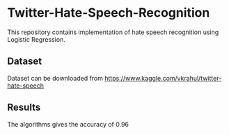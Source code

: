 # Twitter-Hate-Speech-Recognition
This repository contains implementation of hate speech recognition using Logistic Regression.

## Dataset
Dataset can be downloaded from https://www.kaggle.com/vkrahul/twitter-hate-speech

## Results
The algorithms gives the accuracy of 0.96
